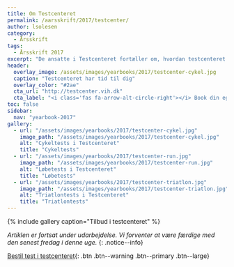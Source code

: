 ```yaml
---
title: Om Testcenteret
permalink: /aarsskrift/2017/testcenter/
author: lsolesen
category:
  - Årsskrift
tags:
  - Årsskrift 2017
excerpt: "De ansatte i Testcenteret fortæller om, hvordan testcenteret efterhånden arbejdet sig ind i skolens hverdag og hvad planerne er for de eksterne samarbejder i 2018."
header:
  overlay_image: /assets/images/yearbooks/2017/testcenter-cykel.jpg
  caption: "Testcenteret har tid til dig"
  overlay_color: "#2ae"
  cta_url: "http://testcenter.vih.dk"
  cta_label: "<i class='fas fa-arrow-alt-circle-right'></i> Book din egen tid i testcenteret"
toc: false
sidebar:
  nav: "yearbook-2017"
gallery:
  - url: "/assets/images/yearbooks/2017/testcenter-cykel.jpg"
    image_path: "/assets/images/yearbooks/2017/testcenter-cykel.jpg"
    alt: "Cykeltests i Testcenteret"
    title: "Cykeltests"
  - url: "/assets/images/yearbooks/2017/testcenter-run.jpg"
    image_path: "/assets/images/yearbooks/2017/testcenter-run.jpg"
    alt: "Løbetests i Testcenteret"
    title: "Løbetests"
  - url: "/assets/images/yearbooks/2017/testcenter-triatlon.jpg"
    image_path: "/assets/images/yearbooks/2017/testcenter-triatlon.jpg"
    alt: "Triatlontests i Testcenteret"
    title: "Triatlontests"
---
```


{% include gallery caption="Tilbud i testcenteret" %}

_Artiklen er fortsat under udarbejdelse. Vi forventer at være færdige med den senest fredag i denne uge._
{: .notice--info}

[<i class='fas fa-money-bill-alt'></i> Bestil test i testcenteret](http://testcenter.vih.dk){: .btn .btn--warning .btn--primary .btn--large}
